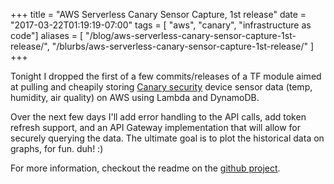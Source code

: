 +++
title = "AWS Serverless Canary Sensor Capture, 1st release"
date = "2017-03-22T01:19:19-07:00"
tags = [ "aws", "canary", "infrastructure as code"]
aliases = [ "/blog/aws-serverless-canary-sensor-capture-1st-release/", "/blurbs/aws-serverless-canary-sensor-capture-1st-release/" ]
+++

Tonight I dropped the first of a few commits/releases of a TF module aimed at pulling and cheapily storing [Canary security](https://canary.is)
device sensor data (temp, humidity, air quality) on AWS using Lambda and DynamoDB.

Over the next few days I'll add error handling to the API calls, add token refresh support, and an API Gateway implementation
that will allow for securely querying the data. The ultimate goal is to plot the historical data on graphs, for fun. duh! :)

For more information, checkout the readme on the [github project](https://github.com/joshdurbin/aws_canary_sensor_capture).

